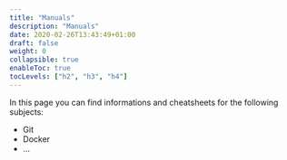 ```yaml
---
title: "Manuals"
description: "Manuals"
date: 2020-02-26T13:43:49+01:00
draft: false
weight: 0
collapsible: true
enableToc: true
tocLevels: ["h2", "h3", "h4"]
---
```


In this page you can find informations and cheatsheets for the following subjects:

* Git
* Docker
* ...